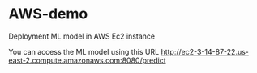 # AWS-demo
Deployment ML model in AWS Ec2 instance

You can access the ML model using this URL
http://ec2-3-14-87-22.us-east-2.compute.amazonaws.com:8080/predict
